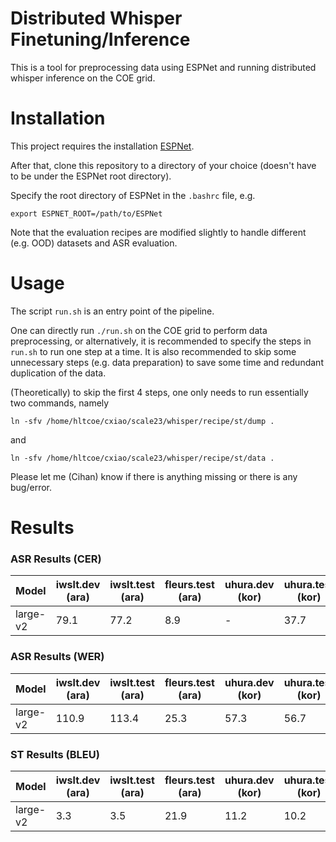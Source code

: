 # Distributed Whisper Finetuning/Inference

This is a tool for preprocessing data using ESPNet and running distributed whisper inference on the COE grid.

# Installation

This project requires the installation [ESPNet](https://espnet.github.io/espnet/installation.html).

After that, clone this repository to a directory of your choice (doesn't have to be under the ESPNet root directory).

Specify the root directory of ESPNet in the `.bashrc` file, e.g.

``export ESPNET_ROOT=/path/to/ESPNet``

Note that the evaluation recipes are modified slightly to handle different (e.g. OOD) datasets and ASR evaluation.

# Usage

The script `run.sh` is an entry point of the pipeline.

One can directly run `./run.sh` on the COE grid to perform data preprocessing, or alternatively, it is recommended to specify the steps in `run.sh` to run one step at a time. It is also recommended to skip some unnecessary steps (e.g. data preparation) to save some time and redundant duplication of the data.

(Theoretically) to skip the first 4 steps, one only needs to run essentially two commands, namely

``ln -sfv /home/hltcoe/cxiao/scale23/whisper/recipe/st/dump .``

and

``ln -sfv /home/hltcoe/cxiao/scale23/whisper/recipe/st/data .``

Please let me (Cihan) know if there is anything missing or there is any bug/error.

# Results
### ASR Results (CER)
| Model | iwslt.dev (ara) | iwslt.test (ara) | fleurs.test (ara) | uhura.dev (kor) | uhura.test (kor) | fleurs (kor) |
| ----------- | ----------- | ----------- | ----------- | ----------- | ----------- | ----------- |
| large-v2 | 79.1 | 77.2 | 8.9 | - | 37.7 | 5.2 |

### ASR Results (WER)
| Model | iwslt.dev (ara) | iwslt.test (ara) | fleurs.test (ara) | uhura.dev (kor) | uhura.test (kor) | fleurs (kor) |
| ----------- | ----------- | ----------- | ----------- | ----------- | ----------- | ----------- |
| large-v2 | 110.9 | 113.4 | 25.3 | 57.3 | 56.7 | 19.5 |

### ST Results (BLEU)
| Model      | iwslt.dev (ara) | iwslt.test (ara) | fleurs.test (ara) | uhura.dev (kor) | uhura.test (kor) | fleurs (kor) |
| ----------- | ----------- | ----------- | ----------- | ----------- | ----------- | ----------- |
| large-v2 | 3.3 | 3.5 | 21.9 | 11.2 | 10.2 | 19.9 |